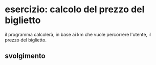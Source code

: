 esercizio: calcolo del prezzo del biglietto
===
il programma calcolerà, in base ai km che vuole percorrere l'utente, il prezzo del biglietto.
## svolgimento

